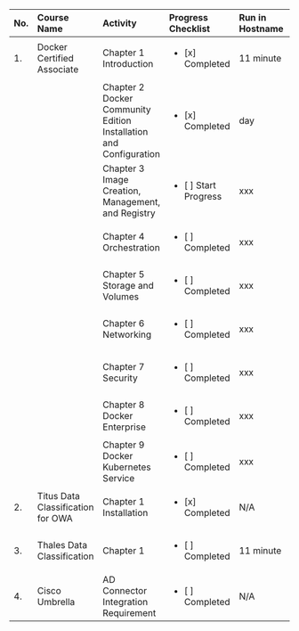 | No. |  Course Name | Activity | Progress Checklist | Run in Hostname | Duration  | Notes  | Prerequisites |
|:-----|:--------------|:----------|:----------|:----------|:-----------|:--------|:---------------|
| 1. | Docker Certified Associate | Chapter 1 Introduction | <ul><li>[x] Completed</li></ul> | 11 minute |  day | Login Account presales-msi.outlook.com | Cloud Guru |
|   |  | Chapter 2 Docker Community Edition Installation and Configuration | <ul><li>[x] Completed </li></ul> | day |  3 hours 15 minute | N/A | N/A |
|   |  | Chapter 3 Image Creation, Management, and Registry | <ul><li>[ ] Start Progress </li></ul> | xxx |  3 hours 15 minute | N/A | N/A |
|   |  | Chapter 4 Orchestration | <ul><li>[ ] Completed</li></ul> | xxx |  3 hours  | N/A | N/A |
|   |  | Chapter 5 Storage and Volumes | <ul><li>[ ] Completed</li></ul> | xxx |  2 hours | N/A | N/A |
|   |  | Chapter 6 Networking | <ul><li>[ ] Completed</li></ul> | xxx |  2 hour | N/A | N/A |
|   |  | Chapter 7 Security | <ul><li>[ ] Completed</li></ul> | xxx |  1 hour | N/A | N/A |
|   |  | Chapter 8 Docker Enterprise | <ul><li>[ ] Completed</li></ul> | xxx |  2 hours  | N/A | N/A |
|   |  | Chapter 9 Docker Kubernetes Service | <ul><li>[ ] Completed</li></ul> | xxx |  3 hours  | N/A | N/A |
| 2. | Titus Data Classification for OWA | Chapter 1 Installation | <ul><li>[x] Completed</li></ul> | N/A |  1 day |  N/A | N/A |
| 3. | Thales Data Classification | Chapter 1  | <ul><li>[ ] Completed</li></ul> | 11 minute |  day |  N/A | N/A |
| 4. | Cisco Umbrella | AD Connector Integration Requirement  | <ul><li>[ ] Completed</li></ul> | N/A | 5 day |  N/A | N/A |